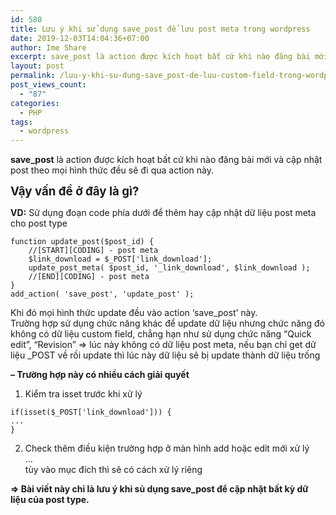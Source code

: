 ```yaml
---
id: 580
title: Lưu ý khi sử dụng save_post để lưu post meta trong wordpress
date: 2019-12-03T14:04:36+07:00
author: Ime Share
excerpt: save_post là action được kích hoạt bất cứ khi nào đăng bài mới và cập nhật post theo mọi hình thức đều sẽ đi qua action này.
layout: post
permalink: /luu-y-khi-su-dung-save_post-de-luu-custom-field-trong-wordpress/
post_views_count:
  - "87"
categories:
  - PHP
tags:
  - wordpress
---
```

**save_post** là action được kích hoạt bất cứ khi nào đăng bài mới và cập nhật post theo mọi hình thức đều sẽ đi qua action này.

**<span style="font-size: 14pt;">Vậy vấn đề ở đây là gì?</span>**

**VD:** Sử dụng đoạn code phía dưới để thêm hay cập nhật dữ liệu post meta cho post type

```
function update_post($post_id) {
    //[START][CODING] - post meta
    $link_download = $_POST['link_download'];
    update_post_meta( $post_id, '_link_download', $link_download );
    //[END][CODING] - post meta
}
add_action( 'save_post', 'update_post' );
```

Khi đó mọi hình thức update đều vào action &#8216;save_post&#8217; này.  
Trường hợp sử dụng chức năng khác để update dữ liệu nhưng chức năng đó không có dữ liệu custom field, chẳng hạn như sử dụng chức năng &#8220;Quick edit&#8221;, &#8220;Revision&#8221; => lúc này không có dữ liệu post meta, nếu bạn chỉ get dữ liệu _POST về rồi update thì lúc này dữ liệu sẽ bị update thành dữ liệu trống

**&#8211; Trường hợp này có nhiều cách giải quyết**  
1. Kiểm tra isset trước khi xử lý

```
if(isset($_POST['link_download'])) {
...
}

```

2. Check thêm điều kiện trường hợp ở màn hình add hoặc edit mới xử lý  
&#8230;  
tùy vào mục đích thì sẽ có cách xử lý riêng

**=> Bài viết này chỉ là lưu ý khi sủ dụng save_post để cập nhật bất kỳ dữ liệu của post type.**

<div id="gtx-trans" style="position: absolute; left: 150px; top: 264px;">
  <div class="gtx-trans-icon">
  </div>
</div>